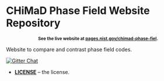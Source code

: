 # CHiMaD Phase Field Website Repository

<p align="center"><sup><strong>
See the live website at <a href="https://pages.nist.gov/chimad-phase-field">pages.nist.gov/chimad-phase-fiel</a>.
</strong></sup></p>

Website to compare and contrast phase field codes.

[![Gitter Chat](https://img.shields.io/gitter/room/gitterHQ/gitter.svg)](https://gitter.im/usnistgov/phase-field-website)

* **[LICENSE](LICENSE)** – the license.
